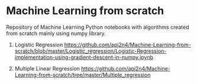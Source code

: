 # Machine Learning from scratch
Repository of Machine Learning Python notebooks with algorithms created from scratch mainly using numpy library.

1. Logistic Regression https://github.com/apj2n4/Machine-Learning-from-scratch/blob/master/Logistic_regression/Logistic-Regression-implementation-using-gradient-descent-in-numpy.ipynb

2. Multiple Linear Regression https://github.com/apj2n4/Machine-Learning-from-scratch/tree/master/Multiple_regression
